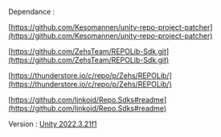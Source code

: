 Dependance : 

[https://github.com/Kesomannen/unity-repo-project-patcher](https://github.com/Kesomannen/unity-repo-project-patcher)

[https://github.com/ZehsTeam/REPOLib-Sdk.git](https://github.com/ZehsTeam/REPOLib-Sdk.git)

[https://thunderstore.io/c/repo/p/Zehs/REPOLib/](https://thunderstore.io/c/repo/p/Zehs/REPOLib/)

[https://github.com/linkoid/Repo.Sdks#readme](https://github.com/linkoid/Repo.Sdks#readme)

Version : [Unity 2022.3.21f1](https://unity.com/releases/editor/whats-new/2022.3.21)
